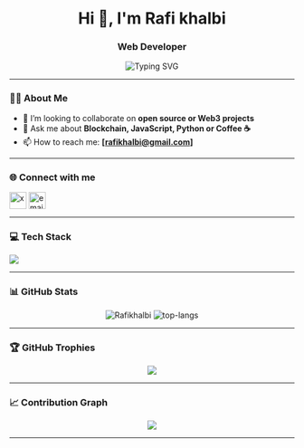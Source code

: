 <h1 align="center">Hi 👋, I'm Rafi khalbi</h1>
<h3 align="center">Web Developer</h3>

<p align="center">
  <img src="https://readme-typing-svg.demolab.com?font=Fira+Code&duration=3000&pause=1000&center=true&width=435&lines=Open+Source+Enthusiast;Always+Learning+New+Things;Loves+Building+Cool+Stuff" alt="Typing SVG" />
</p>

---

### 🧑‍💻 About Me
- 👯 I’m looking to collaborate on **open source or Web3 projects**
- 💬 Ask me about **Blockchain, JavaScript, Python or Coffee ☕**
- 📫 How to reach me: **[rafikhalbi@gmail.com]**

---

### 🌐 Connect with me

<p align="left">
  <a href="https://x.com/rafikhalbi" target="blank"><img align="center" src="https://cdn.simpleicons.org/x/000000" alt="x" height="30" /></a>
  <a href="mailto:rafikhalbi@gmail.com" target="blank"><img align="center" src="https://cdn.simpleicons.org/gmail/DD4B39" alt="email" height="30" /></a>
</p>

---

### 💻 Tech Stack

<p align="left">
  <img src="https://skillicons.dev/icons?i=js,ts,react,nextjs,tailwind,nodejs,solidity,rust,linux,git,github,python,cpp" />
</p>

---

### 📊 GitHub Stats

<p align="center">
  <img src="https://github-readme-stats.vercel.app/api?username=Rafikhalbi&show_icons=true&theme=radical" alt="Rafikhalbi" />
  <img src="https://github-readme-stats.vercel.app/api/top-langs/?username=Rafikhalbi&layout=compact&theme=radical" alt="top-langs" />
</p>

---

### 🏆 GitHub Trophies

<p align="center">
  <img src="https://github-profile-trophy.vercel.app/?username=Rafikhalbi&theme=onedark&row=1&column=7" />
</p>

---

### 📈 Contribution Graph

<p align="center">
  <img src="https://github-readme-activity-graph.vercel.app/graph?username=Rafikhalbi&theme=react-dark" />
</p>

---
